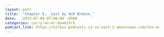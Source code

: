 ```yaml
---
layout: post
title:  "Chapter 6, _Sail by Ash Breeze_"
date:   2023-07-09 07:06:00 -0500
categories: carry-on-mr-bowditch
podcast_link: https://nilbus-podcasts.s3.us-east-2.amazonaws.com/the-well-trained-mind/Carry%20On,%20Mr.%20Bowditch/Chapter%206,%20_Sail%20by%20Ash%20Breeze_.mp3
---
```

